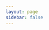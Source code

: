 ```yaml
---
layout: page
sidebar: false
---
```


<script setup lang="ts">
  import Layout from "../vue/playground/components/shared/Layout.vue";
  import Editor from "../vue/playground/view/Editor.vue"
</script>

<Layout>
  <Editor />
</Layout>
